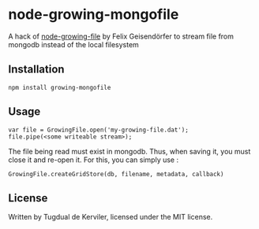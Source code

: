 # node-growing-mongofile

A hack of [node-growing-file][1] by Felix Geisendörfer to stream file from mongodb instead of the local filesystem

## Installation

    npm install growing-mongofile

## Usage

    var file = GrowingFile.open('my-growing-file.dat');
    file.pipe(<some writeable stream>);

The file being read must exist in mongodb. Thus, when saving it, you must close it and re-open it.
For this, you can simply use :

    GrowingFile.createGridStore(db, filename, metadata, callback)


## License

Written by Tugdual de Kerviler, licensed under the MIT license.

[1]: https://github.com/felixge/node-growing-file
